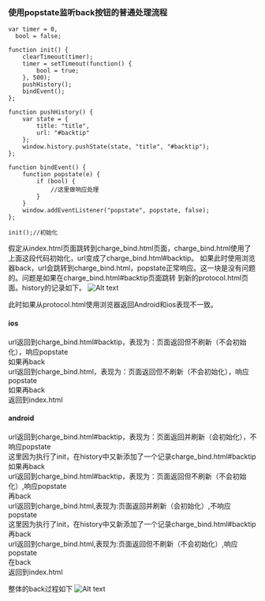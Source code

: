 ### 使用popstate监听back按钮的普通处理流程
```
var timer = 0,
  bool = false;

function init() {
    clearTimeout(timer);
    timer = setTimeout(function() {
        bool = true;
    }, 500);    
    pushHistory();
    bindEvent();
};

function pushHistory() {
    var state = {
        title: "title",
        url: "#backtip"
    };
    window.history.pushState(state, "title", "#backtip");
};

function bindEvent() {
    function popstate(e) {
        if (bool) {
            //这里做响应处理
        }
    }
    window.addEventListener("popstate", popstate, false);
};

init();//初始化
```
假定从index.html页面跳转到charge_bind.html页面，charge_bind.html使用了上面这段代码初始化，url变成了charge_bind.html#backtip。 
如果此时使用浏览器back，url会跳转到charge_bind.html，popstate正常响应。这一块是没有问题的。问题是如果在charge_bind.html#backtip页面跳转 
到新的protocol.html页面。history的记录如下。 
![Alt text](../img/history.png)
 
 
此时如果从protocol.html使用浏览器返回Android和ios表现不一致。 
#### ios
url返回到charge_bind.html#backtip，表现为：页面返回但不刷新（不会初始化），响应popstate   
如果再back  
url返回到charge_bind.html，表现为：页面返回但不刷新（不会初始化），响应popstate  
如果再back  
返回到index.html  

#### android
url返回到charge_bind.html#backtip，表现为：页面返回并刷新（会初始化），不响应popstate  
这里因为执行了init，在history中又新添加了一个记录charge_bind.html#backtip  
如果再back   
url返回到charge_bind.html#backtip，表现为：页面返回但不刷新（不会初始化）,响应popstate  
再back  
url返回到charge_bind.html,表现为:页面返回并刷新（会初始化）,不响应popstate  
这里因为执行了init，在history中又新添加了一个记录charge_bind.html#backtip  
再back  
url返回到charge_bind.html,表现为:页面返回但不刷新（不会初始化）,响应popstate  
在back  
返回到index.html  
  
整体的back过程如下
![Alt text](../img/history-back.png)